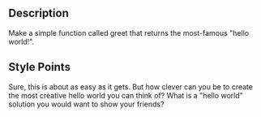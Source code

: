 ## Description

Make a simple function called greet that returns the most-famous "hello world!".

## Style Points

Sure, this is about as easy as it gets. But how clever can you be to create the most creative hello world you can think of? What is a "hello world" solution you would want to show your friends?